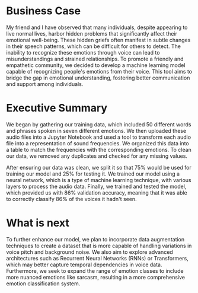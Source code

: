 # Business Case
My friend and I have observed that many individuals, despite appearing to live normal lives, harbor hidden problems that significantly affect their emotional well-being. These hidden griefs often manifest in subtle changes in their speech patterns, which can be difficult for others to detect. The inability to recognize these emotions through voice can lead to misunderstandings and strained relationships. To promote a friendly and empathetic community, we decided to develop a machine learning model capable of recognizing people's emotions from their voice. This tool aims to bridge the gap in emotional understanding, fostering better communication and support among individuals.

# Executive Summary
We began by gathering our training data, which included 50 different words and phrases spoken in seven different emotions. We then uploaded these audio files into a Jupyter Notebook and used a tool to transform each audio file into a representation of sound frequencies. We organized this data into a table to match the frequencies with the corresponding emotions. To clean our data, we removed any duplicates and checked for any missing values.

After ensuring our data was clean, we split it so that 75% would be used for training our model and 25% for testing it. We trained our model using a neural network, which is a type of machine learning technique, with various layers to process the audio data. Finally, we trained and tested the model, which provided us with 86% validation accuracy, meaning that it was able to correctly classify 86% of the voices it hadn't seen.

# What is next

To further enhance our model, we plan to incorporate data augmentation techniques to create a dataset that is more capable of handling variations in voice pitch and background noise. We also aim to explore advanced architectures such as Recurrent Neural Networks (RNNs) or Transformers, which may better capture temporal dependencies in voice data. Furthermore, we seek to expand the range of emotion classes to include more nuanced emotions like sarcasm, resulting in a more comprehensive emotion classification system.
